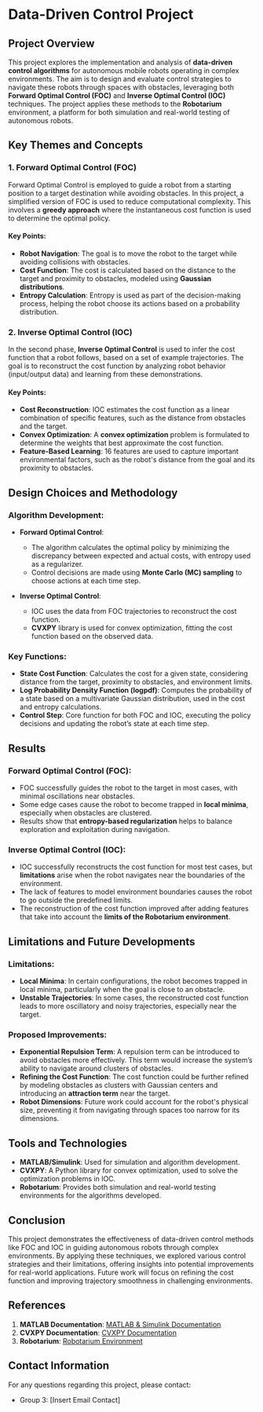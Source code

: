 # Data-Driven Control Project

## Project Overview

This project explores the implementation and analysis of **data-driven control algorithms** for autonomous mobile robots operating in complex environments. The aim is to design and evaluate control strategies to navigate these robots through spaces with obstacles, leveraging both **Forward Optimal Control (FOC)** and **Inverse Optimal Control (IOC)** techniques. The project applies these methods to the **Robotarium** environment, a platform for both simulation and real-world testing of autonomous robots.

## Key Themes and Concepts

### 1. **Forward Optimal Control (FOC)**
   Forward Optimal Control is employed to guide a robot from a starting position to a target destination while avoiding obstacles. In this project, a simplified version of FOC is used to reduce computational complexity. This involves a **greedy approach** where the instantaneous cost function is used to determine the optimal policy.

   #### Key Points:
   - **Robot Navigation**: The goal is to move the robot to the target while avoiding collisions with obstacles.
   - **Cost Function**: The cost is calculated based on the distance to the target and proximity to obstacles, modeled using **Gaussian distributions**.
   - **Entropy Calculation**: Entropy is used as part of the decision-making process, helping the robot choose its actions based on a probability distribution.

### 2. **Inverse Optimal Control (IOC)**
   In the second phase, **Inverse Optimal Control** is used to infer the cost function that a robot follows, based on a set of example trajectories. The goal is to reconstruct the cost function by analyzing robot behavior (input/output data) and learning from these demonstrations.

   #### Key Points:
   - **Cost Reconstruction**: IOC estimates the cost function as a linear combination of specific features, such as the distance from obstacles and the target.
   - **Convex Optimization**: A **convex optimization** problem is formulated to determine the weights that best approximate the cost function.
   - **Feature-Based Learning**: 16 features are used to capture important environmental factors, such as the robot's distance from the goal and its proximity to obstacles.

## Design Choices and Methodology

### Algorithm Development:
- **Forward Optimal Control**: 
  - The algorithm calculates the optimal policy by minimizing the discrepancy between expected and actual costs, with entropy used as a regularizer.
  - Control decisions are made using **Monte Carlo (MC) sampling** to choose actions at each time step.
  
- **Inverse Optimal Control**:
  - IOC uses the data from FOC trajectories to reconstruct the cost function.
  - **CVXPY** library is used for convex optimization, fitting the cost function based on the observed data.

### Key Functions:
- **State Cost Function**: Calculates the cost for a given state, considering distance from the target, proximity to obstacles, and environment limits.
- **Log Probability Density Function (logpdf)**: Computes the probability of a state based on a multivariate Gaussian distribution, used in the cost and entropy calculations.
- **Control Step**: Core function for both FOC and IOC, executing the policy decisions and updating the robot’s state at each time step.

## Results

### Forward Optimal Control (FOC):
- FOC successfully guides the robot to the target in most cases, with minimal oscillations near obstacles.
- Some edge cases cause the robot to become trapped in **local minima**, especially when obstacles are clustered.
- Results show that **entropy-based regularization** helps to balance exploration and exploitation during navigation.

### Inverse Optimal Control (IOC):
- IOC successfully reconstructs the cost function for most test cases, but **limitations** arise when the robot navigates near the boundaries of the environment.
- The lack of features to model environment boundaries causes the robot to go outside the predefined limits.
- The reconstruction of the cost function improved after adding features that take into account the **limits of the Robotarium environment**.

## Limitations and Future Developments

### Limitations:
- **Local Minima**: In certain configurations, the robot becomes trapped in local minima, particularly when the goal is close to an obstacle.
- **Unstable Trajectories**: In some cases, the reconstructed cost function leads to more oscillatory and noisy trajectories, especially near the target.

### Proposed Improvements:
- **Exponential Repulsion Term**: A repulsion term can be introduced to avoid obstacles more effectively. This term would increase the system’s ability to navigate around clusters of obstacles.
- **Refining the Cost Function**: The cost function could be further refined by modeling obstacles as clusters with Gaussian centers and introducing an **attraction term** near the target.
- **Robot Dimensions**: Future work could account for the robot's physical size, preventing it from navigating through spaces too narrow for its dimensions.

## Tools and Technologies

- **MATLAB/Simulink**: Used for simulation and algorithm development.
- **CVXPY**: A Python library for convex optimization, used to solve the optimization problems in IOC.
- **Robotarium**: Provides both simulation and real-world testing environments for the algorithms developed.

## Conclusion

This project demonstrates the effectiveness of data-driven control methods like FOC and IOC in guiding autonomous robots through complex environments. By applying these techniques, we explored various control strategies and their limitations, offering insights into potential improvements for real-world applications. Future work will focus on refining the cost function and improving trajectory smoothness in challenging environments.

## References

1. **MATLAB Documentation**: [MATLAB & Simulink Documentation](https://www.mathworks.com/help/matlab/)
2. **CVXPY Documentation**: [CVXPY Documentation](https://www.cvxpy.org/)
3. **Robotarium**: [Robotarium Environment](https://www.robotarium.org/)

## Contact Information

For any questions regarding this project, please contact:

- Group 3: [Insert Email Contact]

